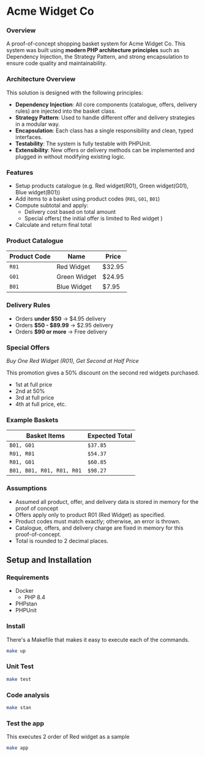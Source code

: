 # Acme Widget Co
### Overview
A proof-of-concept shopping basket system for Acme Widget Co. This system was built using **modern PHP architecture principles** such as Dependency Injection, the Strategy Pattern, and strong encapsulation to ensure code quality and maintainability.

### Architecture Overview

This solution is designed with the following principles:

-  **Dependency Injection**: All core components (catalogue, offers, delivery rules) are injected into the basket class.
-  **Strategy Pattern**: Used to handle different offer and delivery strategies in a modular way.
-  **Encapsulation**: Each class has a single responsibility and clean, typed interfaces.
-  **Testability**: The system is fully testable with PHPUnit.
-  **Extensibility**: New offers or delivery methods can be implemented and plugged in without modifying existing logic.

###  Features

- Setup products catalogue (e.g. Red widget(R01), Green widget(G01), Blue widget(B01))
- Add items to a basket using product codes (`R01`, `G01`, `B01`)
- Compute subtotal and apply:
    - Delivery cost based on total amount
    - Special offers( the initial offer is limited to Red widget )
- Calculate and return final total

### Product Catalogue

| Product Code | Name         | Price  |
|--------------|--------------|--------|
| `R01`        | Red Widget   | $32.95 |
| `G01`        | Green Widget | $24.95 |
| `B01`        | Blue Widget  | $7.95  |

### Delivery Rules

- Orders **under $50** → $4.95 delivery
- Orders **$50 - $89.99** → $2.95 delivery
- Orders **$90 or more** → Free delivery

### Special Offers
_Buy One Red Widget (R01), Get Second at Half Price_

This promotion gives a 50% discount on the second red widgets purchased.

- 1st at full price
- 2nd at 50%
- 3rd at full price
- 4th at full price, etc.

### Example Baskets

| Basket Items                   | Expected Total |
|--------------------------------|----------------|
| `B01, G01`                     | `$37.85`       |
| `R01, R01`                     | `$54.37`       |
| `R01, G01`                     | `$60.85`       |
| `B01, B01, R01, R01, R01`      | `$98.27`       |

### Assumptions
- Assumed all product, offer, and delivery data is stored in memory for the proof of concept
- Offers apply only to product R01 (Red Widget) as specified.
- Product codes must match exactly; otherwise, an error is thrown.
- Catalogue, offers, and delivery charge are fixed in memory for this proof-of-concept.
- Total is rounded to 2 decimal places.

## Setup and Installation

### Requirements
- Docker 
  - PHP 8.4
- PHPstan
- PHPUnit

### Install
There's a Makefile that makes it easy to execute each of the commands.
```bash
make up
```

### Unit Test
```bash
make test
```
### Code analysis
```bash
make stan
```
### Test the app
This executes 2 order of Red widget as a sample
```bash
make app
```
